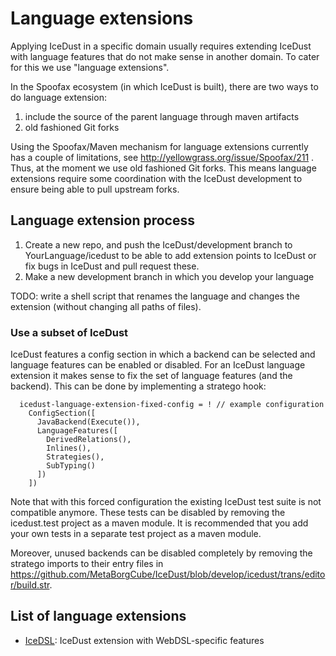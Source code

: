 # Language extensions

Applying IceDust in a specific domain usually requires extending IceDust with language features that do not make sense in another domain. To cater for this we use "language extensions".

In the Spoofax ecosystem (in which IceDust is built), there are two ways to do language extension:

1. include the source of the parent language through maven artifacts
2. old fashioned Git forks

Using the Spoofax/Maven mechanism for language extensions currently has a couple of limitations, see http://yellowgrass.org/issue/Spoofax/211 .
Thus, at the moment we use old fashioned Git forks.
This means language extensions require some coordination with the IceDust development to ensure being able to pull upstream forks.

## Language extension process

1. Create a new repo, and push the IceDust/development branch to YourLanguage/icedust to be able to add extension points to IceDust or fix bugs in IceDust and pull request these.
2. Make a new development branch in which you develop your language

TODO: write a shell script that renames the language and changes the extension (without changing all paths of files).

### Use a subset of IceDust

IceDust features a config section in which a backend can be selected and language features can be enabled or disabled.
For an IceDust language extension it makes sense to fix the set of language features (and the backend).
This can be done by implementing a stratego hook:

```
  icedust-language-extension-fixed-config = ! // example configuration
    ConfigSection([
      JavaBackend(Execute()),
      LanguageFeatures([
        DerivedRelations(),
        Inlines(),
        Strategies(),
        SubTyping()
      ])
    ])
```

Note that with this forced configuration the existing IceDust test suite is not compatible anymore.
These tests can be disabled by removing the icedust.test project as a maven module.
It is recommended that you add your own tests in a separate test project as a maven module.

Moreover, unused backends can be disabled completely by removing the stratego imports to their entry files in https://github.com/MetaBorgCube/IceDust/blob/develop/icedust/trans/editor/build.str.

## List of language extensions

* [IceDSL](https://github.com/MetaBorgCube/IceDSL): IceDust extension with WebDSL-specific features

